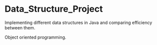 # Data_Structure_Project

Implementing different data structures in Java and comparing efficiency between them.

Object oriented programming.
